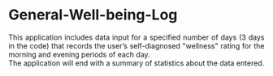 # General-Well-being-Log
<p align="justify">This application includes data input for a specified number of days (3 days in the code) that records the user’s self-diagnosed "wellness" rating for the morning and evening periods of each day. <br> The application will end with a summary of statistics about the data entered.</p>
